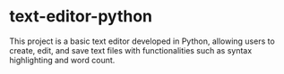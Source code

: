 # text-editor-python
This project is a basic text editor developed in Python, allowing users to create, edit, and save text files with functionalities such as syntax highlighting and word count.
